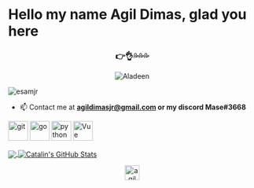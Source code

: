 <h1 align="left">Hello my name Agil Dimas, glad you here</h1>
<h3 align="center">👉👌💦💦💦</h3>
<p align="center"> <img src="https://media1.tenor.com/images/cbf8697e24585aef31474aa46468e785/tenor.gif?itemid=7353334" alt="Aladeen" /> </p>
<p align="left"> <img src="https://komarev.com/ghpvc/?username=esamjr" alt="esamjr" /> </p>


- 📫 Contact me at **agildimasjr@gmail.com or my discord Mase#3668**

<p align="left"><img src="https://www.vectorlogo.zone/logos/git-scm/git-scm-icon.svg" alt="git" width="40" height="40"/> 
<img src="https://img.icons8.com/color/48/000000/golang.png" alt="go" width="40" height="40"/> 
<img src="https://img.icons8.com/color/48/000000/python--v1.png" alt="python" width="40" height="40"/>
<img src="https://img.icons8.com/windows/50/000000/vuejs.png" alt="Vue" width="40" height="40"/>
</p>

<a href="https://github.com/esamjr/esamjr">
  <img align="center" src="https://github-readme-stats.vercel.app/api/top-langs/?username=esamjr&hide=java,html&title_color=ffffff&text_color=c9cacc&icon_color=2bbc8a&bg_color=1d1f21" />
</a>

<a href="https://github.com/esamjr/esamjr">
  <img align="center" src="https://github-readme-stats.vercel.app/api?username=esamjr&show_icons=true&line_height=27&count_private=true&title_color=ffffff&text_color=c9cacc&icon_color=2bbc8a&bg_color=1d1f21" alt="Catalin's GitHub Stats" />
</a>

<p align="center">
<a href="https://linkedin.com/in/agil dimas" target="blank"><img align="center" src="https://cdn.jsdelivr.net/npm/simple-icons@3.0.1/icons/linkedin.svg" alt="agil dimas" height="30" width="30" /></a>
</p>
